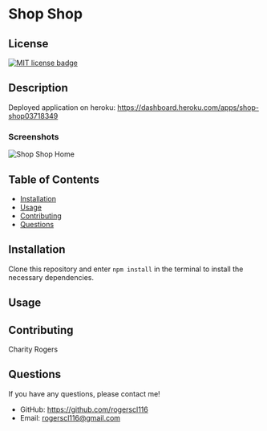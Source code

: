 # Shop Shop

## License
<a href="https://opensource.org/licenses/MIT"><img src="https://img.shields.io/badge/License-MIT-yellow" alt="MIT license badge"/></a>

## Description

Deployed application on heroku: https://dashboard.heroku.com/apps/shop-shop03718349

### Screenshots
![Shop Shop Home]()


## Table of Contents
 * [Installation](#installation)
 * [Usage](#usage)
 * [Contributing](#contributing)
 * [Questions](#questions)
        
## Installation
Clone this repository and enter `npm install` in the terminal to install the necessary dependencies.
   
## Usage


## Contributing
Charity Rogers

## Questions
If you have any questions, please contact me!

  - GitHub: https://github.com/rogerscl116
  - Email: rogerscl116@gmail.com 
